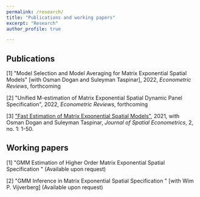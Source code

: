 ```yaml
---
permalink: /research/
title: "Publications and working papers"
excerpt: "Research"
author_profile: true

---
```

## Publications

[1] "Model Selection and Model Averaging for Matrix Exponential Spatial Models" [with Osman Dogan and Suleyman Taspinar], 2022, _Econometric Reviews_, forthcoming

[2] "Unified M-estimation of Matrix Exponential Spatial Dynamic Panel Specification", 2022, _Econometric Reviews_, forthcoming

[3] ["Fast Estimation of Matrix Exponential Spatial Models"](http://yeyang1.github.io/files/journal_version.pdf), 2021, with Osman Dogan and Suleyman Taspinar, _Journal of Spatial Econometrics_, 2, no. 1: 1-50.

## Working papers

[1] "GMM Estimation of Higher Order Matrix Exponential Spatial Specification " (Available upon request)	

[2] "GMM Inference in Matrix Exponential Spatial Specification " [with Wim P. Vijverberg] (Available upon request)


